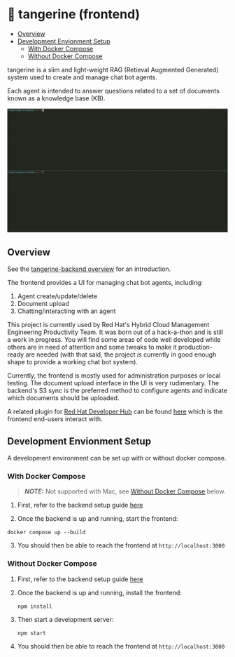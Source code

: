 # 🍊 tangerine (frontend) <!-- omit from toc -->

- [Overview](#overview)
- [Development Envionment Setup](#development-envionment-setup)
  - [With Docker Compose](#with-docker-compose)
  - [Without Docker Compose](#without-docker-compose)

tangerine is a slim and light-weight RAG (Retieval Augmented Generated) system used to create and manage chat bot agents.

Each agent is intended to answer questions related to a set of documents known as a knowledge base (KB).

![Demo video](docs/demo.gif)

## Overview

See the [tangerine-backend overview](https://github.com/RedHatInsights/tangerine-backend#overview) for an introduction.

The frontend provides a UI for managing chat bot agents, including:

1. Agent create/update/delete
2. Document upload
3. Chatting/interacting with an agent

This project is currently used by Red Hat's Hybrid Cloud Management Engineering Productivity Team. It was born out of a hack-a-thon and is still a work in progress. You will find some areas of code well developed while others are in need of attention and some tweaks to make it production-ready are needed (with that said, the project *is* currently in good enough shape to provide a working chat bot system).

Currently, the frontend is mostly used for administration purposes or local testing. The document upload interface in the UI is very rudimentary. The backend's S3 sync is the preferred method to configure agents and indicate which documents should be uploaded.

A related plugin for [Red Hat Developer Hub](https://developers.redhat.com/rhdh/overview) can be found [here](https://github.com/RedHatInsights/backstage-plugin-ai-search-frontend) which is the frontend end-users interact with.

## Development Envionment Setup

A development environment can be set up with or without docker compose.

### With Docker Compose

> **_NOTE:_**  Not supported with Mac, see [Without Docker Compose](#without-docker-compose) below.

1. First, refer to the backend setup guide [here](https://github.com/RedHatInsights/tangerine-backend#with-docker-compose)

2. Once the backend is up and running, start the frontend:

```text
docker compose up --build
```

3. You should then be able to reach the frontend at `http://localhost:3000`

### Without Docker Compose

1. First, refer to the backend setup guide [here](https://github.com/RedHatInsights/tangerine-backend#without-docker-compose)

2. Once the backend is up and running, install the frontend:

    ```text
    npm install
    ```

3. Then start a development server:

    ```text
    npm start
    ```

4. You should then be able to reach the frontend at `http://localhost:3000`
